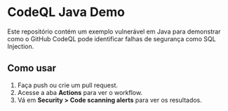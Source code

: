 # CodeQL Java Demo

Este repositório contém um exemplo vulnerável em Java para demonstrar como o GitHub CodeQL pode identificar falhas de segurança como SQL Injection.

## Como usar

1. Faça push ou crie um pull request.
2. Acesse a aba **Actions** para ver o workflow.
3. Vá em **Security > Code scanning alerts** para ver os resultados.
